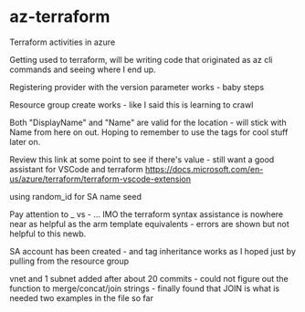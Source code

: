 # az-terraform
Terraform activities in azure

Getting used to terraform, will be writing code that originated as az cli commands and seeing where I end up.

Registering provider with the version parameter works - baby steps

Resource group create works - like I said this is learning to crawl

Both "DisplayName" and "Name" are valid for the location - will stick with Name from here on out.
Hoping to remember to use the tags for cool stuff later on.

Review this link at some point to see if there's value - still want a good assistant for VSCode and terraform
https://docs.microsoft.com/en-us/azure/terraform/terraform-vscode-extension

using random_id for SA name seed

Pay attention to _ vs - ... IMO the terraform syntax assistance is nowhere near as helpful as the arm template equivalents - errors are shown but not helpful to this newb.

SA account has been created - and tag inheritance works as I hoped just by pulling from the resource group

vnet and 1 subnet added after about 20 commits - could not figure out the function to merge/concat/join strings - finally found that JOIN is what is needed
two examples in the file so far
